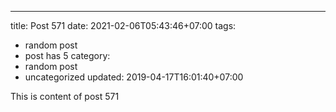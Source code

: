---
title: Post 571
date: 2021-02-06T05:43:46+07:00
tags:
  - random post
  - post has 5
category:
  - random post
  - uncategorized
updated: 2019-04-17T16:01:40+07:00

This is content of post 571